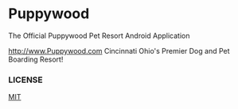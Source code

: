 
# Puppywood

The Official Puppywood Pet Resort Android Application

http://www.Puppywood.com Cincinnati Ohio's Premier Dog and Pet Boarding Resort!


### LICENSE

[MIT](LICENSE)